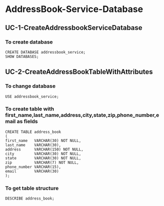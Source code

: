 # AddressBook-Service-Database

## UC-1-CreateAddressbookServiceDatabase
### To create database
```
CREATE DATABASE addressbook_service;
SHOW DATABASES;
```

## UC-2-CreateAddressBookTableWithAttributes
### To change database
```
USE addressbook_service;
```

### To create table with first_name,last_name,address,city,state,zip,phone_number,email as fields
```
CREATE TABLE address_book
(
first_name   VARCHAR(30) NOT NULL,
last_name    VARCHAR(30),
address      VARCHAR(150) NOT NULL,
city         VARCHAR(30) NOT NULL,
state        VARCHAR(30) NOT NULL,
zip          VARCHAR(7) NOT NULL,
phone_number VARCHAR(15),
email        VARCHAR(30)
);
```

### To get table structure
```
DESCRIBE address_book;
```